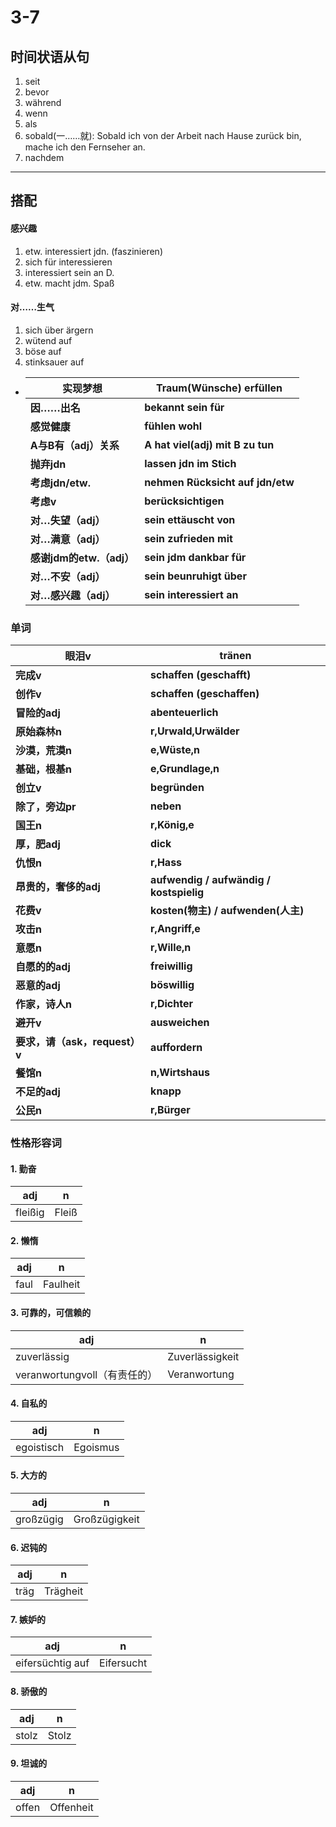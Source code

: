 # 3-7



## 时间状语从句

1. seit
2. bevor
3. während
4. wenn
5. als
6. sobald(一……就): Sobald ich von der Arbeit nach Hause zurück bin, mache ich den Fernseher an.
7. nachdem

---



## 搭配

#### 感兴趣

1. etw. interessiert jdn.  (faszinieren)
2. sich für interessieren 
3. interessiert sein an D.
4. etw. macht jdm. Spaß

#### 对……生气

1. sich über ärgern
2. wütend auf 
3. böse auf
4. stinksauer auf



* | **实现梦想**             | **Traum(Wünsche) erfüllen**      |
  | ------------------------ | -------------------------------- |
  | **因……出名**             | **bekannt sein für**             |
  | **感觉健康**             | **fühlen wohl**                  |
  | **A与B有（adj）关系**    | **A hat viel(adj) mit B zu tun** |
  | **抛弃jdn**              | **lassen jdn im Stich**          |
  | **考虑jdn/etw.**         | **nehmen Rücksicht auf jdn/etw** |
  | **考虑v**                | **berücksichtigen**              |
  | **对…失望（adj）**       | **sein ettäuscht von**           |
  | **对…满意（adj）**       | **sein zufrieden mit**           |
  | **感谢jdm的etw.（adj）** | **sein jdm dankbar für**         |
  | **对…不安（adj）**       | **sein beunruhigt über**         |
  | **对…感兴趣（adj）**     | **sein interessiert an**         |

  

#### 

### **单词**

| **眼泪v**                     | **tränen**                                  |
| ----------------------------- | ------------------------------------------- |
| **完成v**                     | **schaffen (geschafft)**                    |
| **创作v**                     | **schaffen (geschaffen)**                   |
| **冒险的adj**                 | **abenteuerlich**                           |
| **原始森林n**                 | **r,Urwald,Urwälder**                       |
| **沙漠，荒漠n**               | **e,Wüste,n**                               |
| **基础，根基n**               | **e,Grundlage,n**                           |
| **创立v**                     | **begründen**                               |
| **除了，旁边pr**              | **neben**                                   |
| **国王n**                     | **r,König,e**                               |
| **厚，肥adj**                 | **dick**                                    |
| **仇恨n**                     | **r,Hass**                                  |
| **昂贵的，奢侈的adj**         | **aufwendig  /  aufwändig  /  kostspielig** |
| **花费v**                     | **kosten(物主)   /  aufwenden(人主)**       |
| **攻击n**                     | **r,Angriff,e**                             |
| **意愿n**                     | **r,Wille,n**                               |
| **自愿的的adj**               | **freiwillig**                              |
| **恶意的adj**                 | **böswillig**                               |
| **作家，诗人n**               | **r,Dichter**                               |
| **避开v**                     | **ausweichen**                              |
| **要求，请（ask，request）v** | **auffordern**                              |
| **餐馆n**                     | **n,Wirtshaus**                             |
| **不足的adj**                 | **knapp**                                   |
| **公民n**                     | **r,Bürger**                                |



### 性格形容词

#### 1. 勤奋

| adj     | n     |
| ------- | ----- |
| fleißig | Fleiß |

#### 2. 懒惰

| adj  | n        |
| ---- | -------- |
| faul | Faulheit |

#### 3. 可靠的，可信赖的

| adj                          | n               |
| ---------------------------- | --------------- |
| zuverlässig                  | Zuverlässigkeit |
| veranwortungvoll（有责任的） | Veranwortung    |

#### 4. 自私的

| adj        | n        |
| ---------- | -------- |
| egoistisch | Egoismus |

#### 5. 大方的

| adj       | n             |
| --------- | ------------- |
| großzügig | Großzügigkeit |

#### 6. 迟钝的

| adj  | n        |
| ---- | -------- |
| träg | Trägheit |

#### 7. 嫉妒的

| adj              | n          |
| ---------------- | ---------- |
| eifersüchtig auf | Eifersucht |

#### 8. 骄傲的

| adj   | n     |
| ----- | ----- |
| stolz | Stolz |

#### 9. 坦诚的

| adj   | n         |
| ----- | --------- |
| offen | Offenheit |